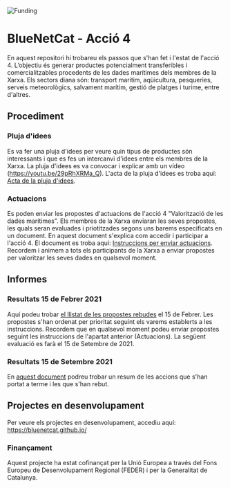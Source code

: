 ![Funding](https://github.com/BlueNetCatAccio4/BlueNetCatAccio4.github.io/blob/main/img/logos.png)
# BlueNetCat - Acció 4
En aquest repositori hi trobareu els passos que s'han fet i l'estat de l'acció 4. L’objectiu és generar productes potencialment transferibles i comercialitzables procedents de les dades marítimes dels membres de la Xarxa. Els sectors diana són: transport marítim, aqüicultura, pesqueries, serveis meteorològics, salvament marítim, gestió de platges i turime, entre d'altres.

## Procediment
### Pluja d'idees
Es va fer una pluja d'idees per veure quin tipus de productes són interessants i que es fes un intercanvi d'idees entre els membres de la Xarxa. La pluja d'idees es va convocar i explicar amb un vídeo (https://youtu.be/29pRhXRMa_Q). L'acta de la pluja d'idees es troba aquí: [Acta de la pluja d'idees](/documents/plujadidees_report.md).

### Actuacions
Es poden enviar les propostes d'actuacions de l'acció 4 "Valorització de les dades marítimes". Els membres de la Xarxa enviaran les seves propostes, les quals seran evaluades i priotitzades segons uns barems especificats en un document. En aquest document s'explica com accedir i participar a l'acció 4. El document es troba aquí: [Instruccions per enviar actuacions](/documents/propostes_actuacions.md). Recordem i animem a tots els participants de la Xarxa a enviar propostes per valoritzar les seves dades en qualsevol moment.

## Informes
### Resultats 15 de Febrer 2021
Aquí podeu trobar [el llistat de les propostes rebudes](documents/resolucio_actuacions_15_febrer.md) el 15 de Febrer. Les propostes s'han ordenat per prioritat seguint els varems establerts a les instruccions. Recordem que en qualsevol moment podeu enviar propostes seguint les instruccions de l'apartat anterior (Actuacions). La següent evaluació es farà el 15 de Setembre de 2021.

### Resultats 15 de Setembre 2021
En [aquest document](documents/resolucio_actuacions_15_setembre.md) podreu trobar un resum de les accions que s'han portat a terme i les que s'han rebut. 


## Projectes en desenvolupament
Per veure els projectes en desenvolupament, accediu aquí: https://bluenetcat.github.io/

### Finançament
Aquest projecte ha estat cofinançat per la Unió Europea a través del Fons Europeu de Desenvolupament Regional (FEDER) i per la Generalitat de Catalunya.
